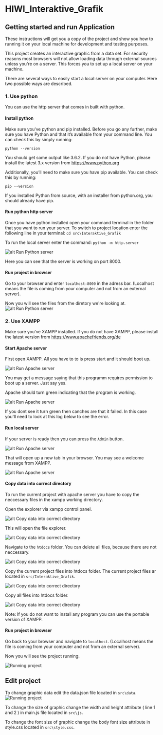 # HIWI_Interaktive_Grafik

## Getting started and run Application
These instructions will get you a copy of the project and show you how to running it on your local machine for development and testing purposes.

This project creates an interactive graphic from a data set. For security reasons most browsers will not allow loading data through external sources unless you're on a server. This forces you to set up a local server on your machine.

There are several ways to easily start a local server on your computer. Here two possible ways are described.

### 1. Use python
You can use the http server that comes in built with python.

#### Install python
Make sure you've python and pip installed. Before you go any further, make sure you have Python and that it’s available from your command line. You can check this by simply running:

`python --version`

You should get some output like 3.6.2. If you do not have Python, please install the latest 3.x version from https://www.python.org

Additionally, you’ll need to make sure you have pip available. You can check this by running:

`pip --version`

If you installed Python from source, with an installer from python.org, you should already have pip.

#### Run python http server
Once you have python installed open your command terminal in the folder that you want to run your server.
To switch to project location enter the following line in your terminal:
`cd src\Interaktive_Grafik`

To run the local server enter the command:
`python -m http.server`

![alt Run Python server](https://github.com/19JeHe92/HIWI_Interaktive_Grafik/blob/master/howto/img/python_server.JPG)

Here you can see that the server is working on port 8000.

#### Run project in browser
Go to your browser and enter `localhost:8000` in the adress bar. (Localhost means the file is coming from your computer and not from an external server).

Now you will see the files from the diretory we're looking at.
![alt Run Python server](https://github.com/19JeHe92/HIWI_Interaktive_Grafik/blob/master/howto/img/python_server_2.JPG)


### 2. Use XAMPP
Make sure you've XAMPP installed. If you do not have XAMPP, please install the latest version from https://www.apachefriends.org/de

#### Start Apache server
First open XAMPP. All you have to to is press start and it should boot up.

![alt Run Apache server](https://github.com/19JeHe92/HIWI_Interaktive_Grafik/blob/master/howto/img/apache_server.JPG)

You may get a message saying that this programm requires permission to boot up a server. Just say yes.


Apache should turn green indicating that the program is working.

![alt Run Apache server](https://github.com/19JeHe92/HIWI_Interaktive_Grafik/blob/master/howto/img/apache_server_2.JPG)

If you dont see it turn green then canches are that it failed. In this case you'll need to look at this log below to see the error.

#### Run local server
If your server is ready then you can press the `Admin` button.

![alt Run Apache server](https://github.com/19JeHe92/HIWI_Interaktive_Grafik/blob/master/howto/img/apache_server_3.JPG)

That will open up a new tab in your browser. You may see a welcome message from XAMPP.

![alt Run Apache server](https://github.com/19JeHe92/HIWI_Interaktive_Grafik/blob/master/howto/img/apache_server_4.JPG)

#### Copy data into correct directory
To run the current project with apache server you have to copy the neccessary files in the xampp working directory.

Open the explorer via xampp control panel.

![alt Copy data into correct directory](https://github.com/19JeHe92/HIWI_Interaktive_Grafik/blob/master/howto/img/apache_server_5.JPG)

This will open the file explorer.

![alt Copy data into correct directory](https://github.com/19JeHe92/HIWI_Interaktive_Grafik/blob/master/howto/img/apache_server_6.JPG)

Navigate to the `htdocs` folder. You can delete all files, because there are not neccessary.

![alt Copy data into correct directory](https://github.com/19JeHe92/HIWI_Interaktive_Grafik/blob/master/howto/img/apache_server_7.JPG)

Copy the current project files into htdocs folder. The current project files ar located in `src/Interaktive_Grafik`.

![alt Copy data into correct directory](https://github.com/19JeHe92/HIWI_Interaktive_Grafik/blob/master/howto/img/apache_server_8.JPG)

Copy all files into htdocs folder.

![alt Copy data into correct directory](https://github.com/19JeHe92/HIWI_Interaktive_Grafik/blob/master/howto/img/apache_server_9.JPG)

Note: If you do not want to install any program you can use the portable version of XAMPP.

#### Run project in browser
Go back to your browser and navigate to `localhost`. (Localhost means the file is coming from your computer and not from an external server).

Now you will see the project running.

![Running project](https://github.com/19JeHe92/HIWI_Interaktive_Grafik/blob/master/howto/img/running_grafik.JPG)

## Edit project
To change graphic data edit the data.json file located in `src\data`.
![Running project](https://github.com/19JeHe92/HIWI_Interaktive_Grafik/blob/master/howto/img/data_json.JPG)

To change the size of graphic change the width and height attribute ( line 1 and 2 ) in main.js file located in `src\js`.

To change the font size of graphic change the body font size attribute in style.css located in `src\style.css`.
